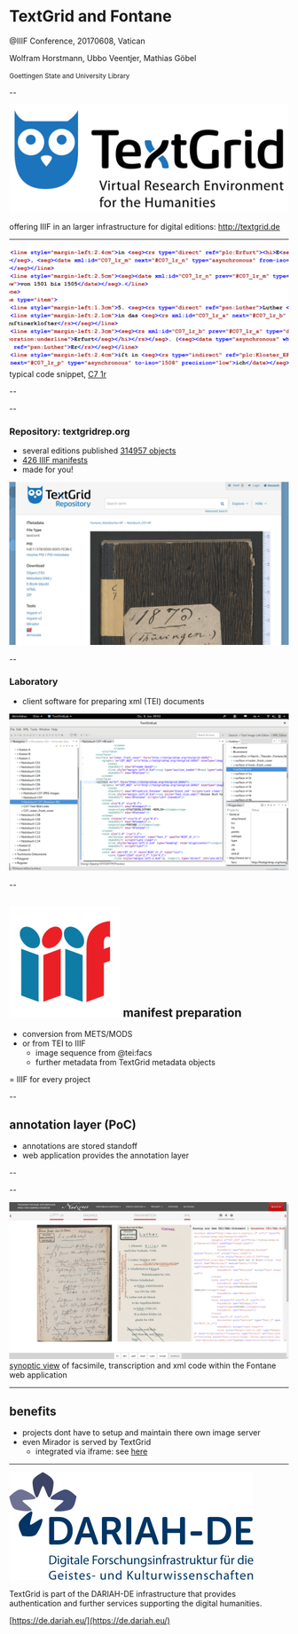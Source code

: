 # TextGrid and Fontane

@IIIF Conference, 20170608, Vatican

Wolfram Horstmann, Ubbo Veentjer, Mathias Göbel

<small>Goettingen State and University Library</small>

--

![code](img/textgrid-logo-en.jpg)

offering IIIF in an larger infrastructure for digital editions: http://textgrid.de


---

![TEI](img/code2.png)
typical code snippet, [C7 1r](https://fontane-nb.dariah.eu/edition.html?id=%2Fxml%2Fdata%2F16b00.xml&page=1r)

--

<!-- .slide: data-background-video="img/demo2_edit1.mp4" data-background-size="contain" -->

--

### Repository: textgridrep.org
- several editions published [314957 objects](https://textgridrep.org/search?query=*)
- [426 IIIF manifests](https://textgridlab.org/1.0/iiif/manifests/)
- made for you!

![rep](img/rep.png) <!-- .element: style="height:375px;" -->

--

### Laboratory
- client software for preparing xml (TEI) documents

![lab](img/lab.png)

--

## ![IIIF](img/iiif.png) <!-- .element: style="height: 80px;margin-bottom: -16px;" --> manifest preparation
- conversion from METS/MODS
- or from TEI to IIIF
  - image sequence from @tei:facs
  - further metadata from TextGrid metadata objects

= IIIF for every project

--

## annotation layer (PoC)
- annotations are stored standoff
- web application provides the annotation layer

--

<!-- .slide: data-background-video="img/demo_edit1.mp4" data-background-size="contain" -->

--

![synoptic view](img/synoptic-view.png)
[synoptic view](https://fontane-nb.dariah.eu/edition.html?id=/xml/data/16b00.xml&page=1r) of facsimile, transcription and xml code within the Fontane web application

---

## benefits
- projects dont have to setup and maintain there own image server
- even Mirador is served by TextGrid
  - integrated via iframe: see [here](https://fontane-nb.dariah.eu/mirador.html?n=C7)

---

![DARIAH-DE](img/dariah-logo.png)

TextGrid is part of the DARIAH-DE infrastructure that provides authentication
and further services supporting the digital humanities.

[https://de.dariah.eu/](https://de.dariah.eu/)
